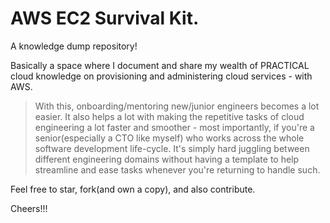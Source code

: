 # AWS EC2 Survival Kit.

A knowledge dump repository! 

Basically a space where I document and share my wealth of PRACTICAL cloud 
knowledge on provisioning and administering cloud services - with AWS.

> With this, onboarding/mentoring new/junior engineers becomes a lot easier. It also helps a lot with making the repetitive tasks of cloud engineering a lot faster and smoother - most importantly, if you're a senior(especially a CTO like myself) who works across the whole software development life-cycle. It's simply hard juggling between different engineering domains without having a template to help streamline and ease tasks whenever you're returning to handle such.

Feel free to star, fork(and own a copy), and also contribute.

Cheers!!!